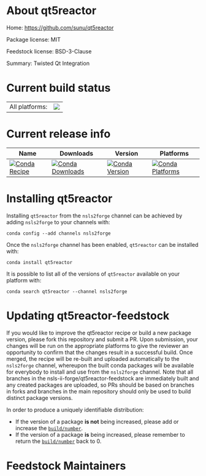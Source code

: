 About qt5reactor
================

Home: https://github.com/sunu/qt5reactor

Package license: MIT

Feedstock license: BSD-3-Clause

Summary: Twisted Qt Integration



Current build status
====================


<table><tr><td>All platforms:</td>
    <td>
      <a href="https://dev.azure.com/nsls2forge/nsls2forge/_build/latest?definitionId=198&branchName=master">
        <img src="https://dev.azure.com/nsls2forge/nsls2forge/_apis/build/status/qt5reactor-feedstock?branchName=master">
      </a>
    </td>
  </tr>
</table>

Current release info
====================

| Name | Downloads | Version | Platforms |
| --- | --- | --- | --- |
| [![Conda Recipe](https://img.shields.io/badge/recipe-qt5reactor-green.svg)](https://anaconda.org/nsls2forge/qt5reactor) | [![Conda Downloads](https://img.shields.io/conda/dn/nsls2forge/qt5reactor.svg)](https://anaconda.org/nsls2forge/qt5reactor) | [![Conda Version](https://img.shields.io/conda/vn/nsls2forge/qt5reactor.svg)](https://anaconda.org/nsls2forge/qt5reactor) | [![Conda Platforms](https://img.shields.io/conda/pn/nsls2forge/qt5reactor.svg)](https://anaconda.org/nsls2forge/qt5reactor) |

Installing qt5reactor
=====================

Installing `qt5reactor` from the `nsls2forge` channel can be achieved by adding `nsls2forge` to your channels with:

```
conda config --add channels nsls2forge
```

Once the `nsls2forge` channel has been enabled, `qt5reactor` can be installed with:

```
conda install qt5reactor
```

It is possible to list all of the versions of `qt5reactor` available on your platform with:

```
conda search qt5reactor --channel nsls2forge
```




Updating qt5reactor-feedstock
=============================

If you would like to improve the qt5reactor recipe or build a new
package version, please fork this repository and submit a PR. Upon submission,
your changes will be run on the appropriate platforms to give the reviewer an
opportunity to confirm that the changes result in a successful build. Once
merged, the recipe will be re-built and uploaded automatically to the
`nsls2forge` channel, whereupon the built conda packages will be available for
everybody to install and use from the `nsls2forge` channel.
Note that all branches in the nsls-ii-forge/qt5reactor-feedstock are
immediately built and any created packages are uploaded, so PRs should be based
on branches in forks and branches in the main repository should only be used to
build distinct package versions.

In order to produce a uniquely identifiable distribution:
 * If the version of a package **is not** being increased, please add or increase
   the [``build/number``](https://conda.io/docs/user-guide/tasks/build-packages/define-metadata.html#build-number-and-string).
 * If the version of a package **is** being increased, please remember to return
   the [``build/number``](https://conda.io/docs/user-guide/tasks/build-packages/define-metadata.html#build-number-and-string)
   back to 0.

Feedstock Maintainers
=====================


